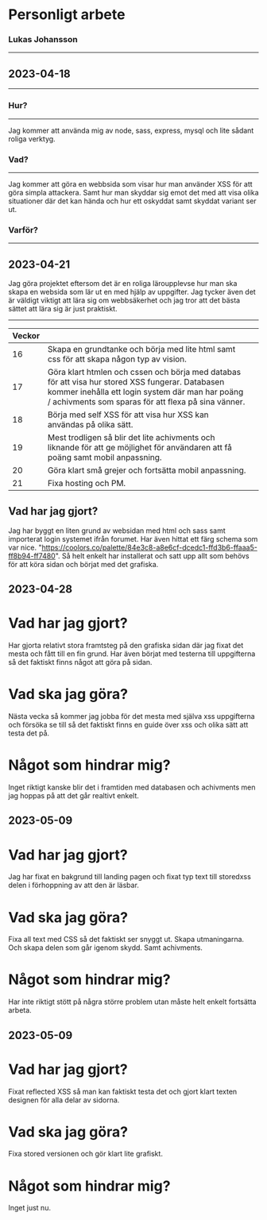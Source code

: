 # Personligt arbete

### Lukas Johansson

---

## 2023-04-18

---

### Hur?

---

Jag kommer att använda mig av node, sass, express, mysql och lite sådant roliga verktyg.

### Vad?

---

Jag kommer att göra en webbsida som visar hur man använder XSS för att göra simpla attackera. Samt hur man skyddar sig emot det med att visa olika situationer där det kan hända och hur ett oskyddat samt skyddat variant ser ut.  

### Varför?

---

## 2023-04-21

Jag göra projektet eftersom det är en roliga läroupplevse hur man ska skapa en websida som lär ut en med hjälp av uppgifter. Jag tycker även det är väldigt viktigt att lära sig om webbsäkerhet och jag tror att det bästa sättet att lära sig är just praktiskt. 

---

| Veckor | | |
| ----------- |------------- | -------|
| 16    | Skapa en grundtanke och börja med lite html samt css för att skapa någon typ av vision. |  
| 17    | Göra klart htmlen och cssen och börja med databas för att visa hur stored XSS fungerar. Databasen kommer inehålla ett login system där man har poäng / achivments som sparas för att flexa på sina vänner. |  
| 18    | Börja med self XSS för att visa hur XSS kan användas på olika sätt. |  
| 19    | Mest trodligen så blir det lite achivments och liknande för att ge möjlighet för användaren att få poäng samt mobil anpassning. |  
| 20    | Göra klart små grejer och fortsätta mobil anpassning. |  
| 21    | Fixa hosting och PM. |  

## Vad har jag gjort?

Jag har byggt en liten grund av websidan med html och sass samt importerat login systemet ifrån forumet. Har även hittat ett färg schema som var nice. "https://coolors.co/palette/84e3c8-a8e6cf-dcedc1-ffd3b6-ffaaa5-ff8b94-ff7480". Så helt enkelt har installerat och satt upp allt som behövs för att köra sidan och börjat med det grafiska. 


## 2023-04-28

# Vad har jag gjort?
Har gjorta relativt stora framtsteg på den grafiska sidan där jag fixat det mesta och fått till en fin grund. Har även börjat med testerna till uppgifterna så det faktiskt finns något att göra på sidan.

# Vad ska jag göra?
Nästa vecka så kommer jag jobba för det mesta med själva xss uppgifterna och försöka se till så det faktiskt finns en guide över xss och olika sätt att testa det på.

# Något som hindrar mig?
Inget riktigt kanske blir det i framtiden med databasen och achivments men jag hoppas på att det går realtivt enkelt. 

## 2023-05-09

# Vad har jag gjort?

Jag har fixat en bakgrund till landing pagen och fixat typ text till storedxss delen i förhoppning av att den är läsbar.

# Vad ska jag göra?

Fixa all text med CSS så det faktiskt ser snyggt ut. Skapa utmaningarna. Och skapa delen som går igenom skydd. Samt achivments.

# Något som hindrar mig?

Har inte riktigt stött på några större problem utan måste helt enkelt fortsätta arbeta. 

## 2023-05-09

# Vad har jag gjort?

Fixat reflected XSS så man kan faktiskt testa det och gjort klart texten designen för alla delar av sidorna.

# Vad ska jag göra?

Fixa stored versionen och gör klart lite grafiskt.

# Något som hindrar mig?

Inget just nu.
